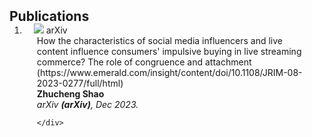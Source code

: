 <h2 id="publications" style="margin: 2px 0px -15px;">Publications</h2>

<div class="publications">
<ol class="bibliography">

<li>
<div class="pub-row">

  <div class="col-sm-3 abbr" style="position: relative;padding-right: 15px;padding-left: 15px;">
    <img src="assets/img/JRIM.png" class="teaser img-fluid z-depth-1">
    <abbr class="badge">arXiv</abbr>
  </div>

  <div class="col-sm-9" style="position: relative;padding-right: 15px;padding-left: 20px;">
    <div class="title">How the characteristics of social media influencers and live content influence consumers' impulsive buying in live streaming commerce? The role of congruence and attachment</a></div>(https://www.emerald.com/insight/content/doi/10.1108/JRIM-08-2023-0277/full/html)
    <div class="author"><strong>Zhucheng Shao</strong></div>
    <div class="periodical"><em>arXiv <strong>(arXiv)</strong>, Dec 2023.</em></div>

    </div>
  </div>
</div>
</li>
  
<br>

</ol>
</div>
